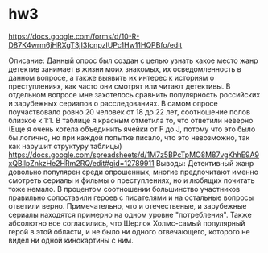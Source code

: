 # hw3
https://docs.google.com/forms/d/10-R-D87K4wrm6jHRXgT3jI3fcnpzIUPc1Hw11HQPBfo/edit

Описание: Данный опрос был создан с целью узнать какое место жанр детектив занимает в жизни моих знакомых, их осведомленность в данном вопросе, а также выявить их интерес к историям о преступлениях, как часто они смотрят или читают детективы. В отдельном вопросе мне захотелось сравнить популярность российских и зарубежных сериалов о расследованиях. В самом опросе поучаствовало ровно 20 человек от 18 до 22 лет, соотношение полов близкое к 1:1. В таблице я красным отметила то, что ответили неверно (Еще я очень хотела объединить ячейки от F до J, потому что это было бы логично, но при каждой попытке писало, что это невозможно, так как нарушит структуру таблицы)
https://docs.google.com/spreadsheets/d/1M7z5BPcTpMO8M87vgKhhE9A9xQBllpZnkzHe2HRm2RQ/edit#gid=12789911
Выводы: Детективный жанр довольно популярен среди опрошенных, многие предпочитают именно смотреть сериалы и фильмы о преступлениях, но и любящих почитать тоже немало. В процентом соотношении большинство участников правильно сопоставили героев с писателями и на остальные вопросы ответили верно. Примечательно, что и отечественые, и зарубежные сериалы находятся примерно на одном уровне "потребления". Также абсолютно все согласились, что Шерлок Холмс-самый популярный герой в этой области, и не было ни одного отвечающего, которого не видел ни одной кинокартины с ним. 
